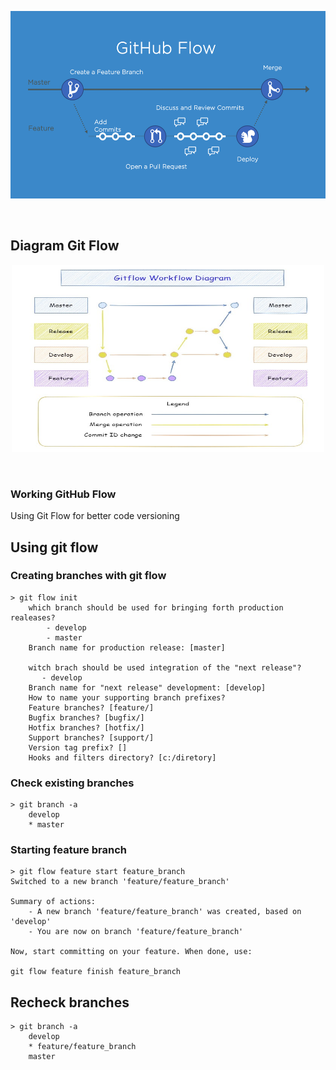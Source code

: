 <p align="center">
  <a href="https://docs.github.com/en/get-started/quickstart/github-flow">
    <img alt="logogithubflow" src="https://github.com/alepmedeiros/laughing-succotash/blob/master/public/githubflow.png" width="860" height="300">
  </a>  
</p><br>


## Diagram Git Flow

<p align="center">
  <a href="https://github.com/alepmedeiros/laughing-succotash/blob/master/public/git-release-branch.jpg">
    <img alt="diagram" src="https://github.com/alepmedeiros/laughing-succotash/blob/master/public/git-release-branch.jpg" width="500" height="300">
  </a>  
</p><br>

### Working GitHub Flow 
Using Git Flow for better code versioning

## Using git flow

### Creating branches with git flow

    > git flow init
        which branch should be used for bringing forth production realeases?
            - develop
            - master
        Branch name for production release: [master]

        witch brach should be used integration of the "next release"?
           - develop
        Branch name for "next release" development: [develop]
        How to name your supporting branch prefixes?
        Feature branches? [feature/]
        Bugfix branches? [bugfix/]
        Hotfix branches? [hotfix/]
        Support branches? [support/]
        Version tag prefix? []
        Hooks and filters directory? [c:/diretory]

### Check existing branches

    > git branch -a
        develop
        * master

### Starting feature branch

    > git flow feature start feature_branch
    Switched to a new branch 'feature/feature_branch'

    Summary of actions:
        - A new branch 'feature/feature_branch' was created, based on 'develop'
        - You are now on branch 'feature/feature_branch'

    Now, start committing on your feature. When done, use:

    git flow feature finish feature_branch

## Recheck branches

    > git branch -a
        develop
        * feature/feature_branch
        master
